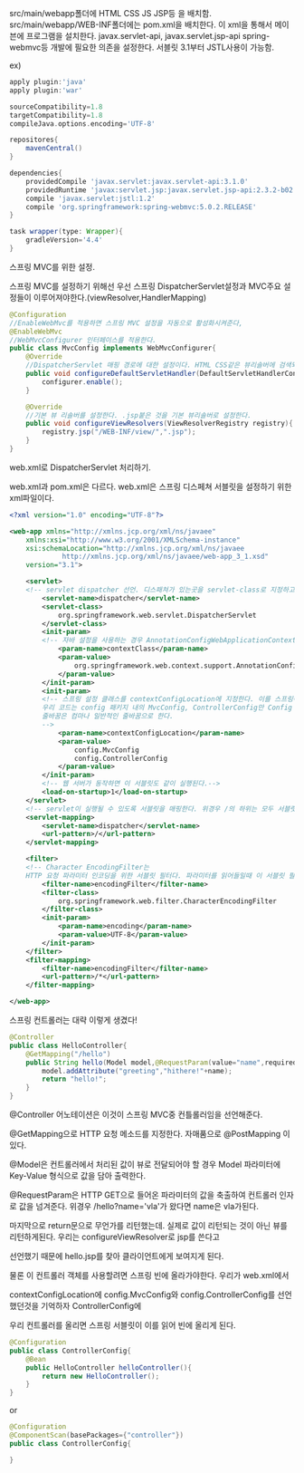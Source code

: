 src/main/webapp폴더에 HTML CSS JS JSP등 을 배치함.
src/main/webapp/WEB-INF폴더에는 pom.xml을 배치한다. 이 xml을 통해서 메이븐에 프로그램을 설치한다.
javax.servlet-api,
javax.servlet.jsp-api
spring-webmvc등 개발에 필요한 의존을 설정한다. 서블릿 3.1부터 JSTL사용이 가능함.

ex)
```gradle
apply plugin:'java'
apply plugin:'war'

sourceCompatibility=1.8
targetCompatibility=1.8
compileJava.options.encoding='UTF-8'

repositores{
    mavenCentral()
}

dependencies{
    providedCompile 'javax.servlet:javax.servlet-api:3.1.0'
    providedRuntime 'javax:servlet.jsp:javax.servlet.jsp-api:2.3.2-b02'
    compile 'javax.servlet:jstl:1.2'
    compile 'org.springframework:spring-webmvc:5.0.2.RELEASE'
}

task wrapper(type: Wrapper){
    gradleVersion='4.4'
}
```

스프링 MVC를 위한 설정.

스프링 MVC를 설정하기 위해선 우선 스프링 DispatcherServlet설정과 MVC주요 설정들이 이루어져야한다.(viewResolver,HandlerMapping)

```java
@Configuration
//EnableWebMvc를 적용하면 스프링 MVC 설정을 자동으로 활성화시켜준다,
@EnableWebMvc
//WebMvcConfigurer 인터페이스를 적용한다.
public class MvcConfig implements WebMvcConfigurer{
    @Override
    //DispatcherServlet 매핑 경로에 대한 설정이다. HTML CSS같은 뷰리솔버에 검색되지 않는것을 자동으로 처리해준다. 디폴트 서블릿으로
    public void configureDefaultServletHandler(DefaultServletHandlerConfigurer configurer){
        configurer.enable();
    }

    @Override
    //기본 뷰 리솔버를 설정한다. .jsp붙은 것을 기본 뷰리솔버로 설정한다.
    public void configureViewResolvers(ViewResolverRegistry registry){
        registry.jsp("/WEB-INF/view/",".jsp");
    }
}
```

web.xml로 DispatcherServlet 처리하기.

web.xml과 pom.xml은 다르다. web.xml은 스프링 디스페쳐 서블릿을 설정하기 위한 xml파일이다.

```xml
<?xml version="1.0" encoding="UTF-8"?>

<web-app xmlns="http://xmlns.jcp.org/xml/ns/javaee" 
	xmlns:xsi="http://www.w3.org/2001/XMLSchema-instance"
	xsi:schemaLocation="http://xmlns.jcp.org/xml/ns/javaee 
             http://xmlns.jcp.org/xml/ns/javaee/web-app_3_1.xsd"
	version="3.1">

	<servlet>
    <!-- servlet dispatcher 선언. 디스패쳐가 있는곳을 servlet-class로 지정하고 init-param에 파라미터를 넣어준다.-->
		<servlet-name>dispatcher</servlet-name>
		<servlet-class>
			org.springframework.web.servlet.DispatcherServlet
		</servlet-class>
		<init-param>
        <!-- 자바 설정을 사용하는 경우 AnnotationConfigWebApplicationContext 클래스를 사용한다.-->
			<param-name>contextClass</param-name>
			<param-value>
				org.springframework.web.context.support.AnnotationConfigWebApplicationContext
			</param-value>
		</init-param>
		<init-param>
        <!-- 스프링 설정 클래스를 contextConfigLocation에 지정한다. 이를 스프링이 읽어 스프링 MVC용 빈으로 올린다.
        우리 코드는 config 패키지 내의 MvcConfig, ControllerConfig만 Config 클래스로 인지하고 읽어들인다.
        줄바꿈은 컴마나 일반적인 줄바꿈으로 한다.
        -->
			<param-name>contextConfigLocation</param-name>
			<param-value>
				config.MvcConfig
				config.ControllerConfig
			</param-value>
		</init-param>
        <!-- 웹 서버가 동작하면 이 서블릿도 같이 실행된다.-->
		<load-on-startup>1</load-on-startup>
	</servlet>
    <!-- servlet이 실행될 수 있도록 서블릿을 매핑한다. 위경우 /의 하위는 모두 서블릿의 영역이 된다.-->
	<servlet-mapping>
		<servlet-name>dispatcher</servlet-name>
		<url-pattern>/</url-pattern>
	</servlet-mapping>

	<filter>
    <!-- Character EncodingFilter는
    HTTP 요청 파라미터 인코딩을 위한 서블릿 필터다. 파라미터를 읽어들일때 이 서블릿 필더를 쓴다.-->
		<filter-name>encodingFilter</filter-name>
		<filter-class>
			org.springframework.web.filter.CharacterEncodingFilter
		</filter-class>
		<init-param>
			<param-name>encoding</param-name>
			<param-value>UTF-8</param-value>
		</init-param>
	</filter>
	<filter-mapping>
		<filter-name>encodingFilter</filter-name>
		<url-pattern>/*</url-pattern>
	</filter-mapping>

</web-app>
```

스프링 컨트롤러는 대략 이렇게 생겼다!

```java
@Controller
public class HelloController{
    @GetMapping("/hello")
    public String hello(Model model,@RequestParam(value="name",required=false) String name){
        model.addAttribute("greeting","hithere!"+name);
        return "hello!";
    }
}
```

@Controller 어노테이션은 이것이 스프링 MVC중 컨틀롤러임을 선언해준다.

@GetMapping으로 HTTP 요청 메소드를 지정한다. 자매품으로 @PostMapping 이 있다.

@Model은 컨트롤러에서 처리된 값이 뷰로 전달되어야 할 경우 Model 파라미터에 Key-Value 형식으로 값을 담아 출력한다.

@RequestParam은 HTTP GET으로 들어온 파라미터의 값을 축출하여 컨트롤러 인자로 값을 넘겨준다. 위경우 /hello?name='vla'가 왔다면
name은 vla가된다.

마지막으로 return문으로 무언가를 리턴했는데. 실제로 값이 리턴되는 것이 아닌 뷰를 리턴하게된다. 우리는 configureViewResolver로 jsp를 쓴다고

선언했기 때문에 hello.jsp를 찾아 클라이언트에게 보여지게 된다.

물론 이 컨트롤러 객체를 사용할려면 스프링 빈에 올라가야한다. 우리가 web.xml에서 

contextConfigLocation에 config.MvcConfig와 config.ControllerConfig를 선언했던것을 기억하자 ControllerConfig에

우리 컨트롤러를 올리면 스프링 서블릿이 이를 읽어 빈에 올리게 된다.

```java
@Configuration
public class ControllerConfig{
    @Bean
    public HelloController helloController(){
        return new HelloController();
    }
}
```

or

```java
@Configuration
@ComponentScan(basePackages={"controller"})
public class ControllerConfig{

}
```